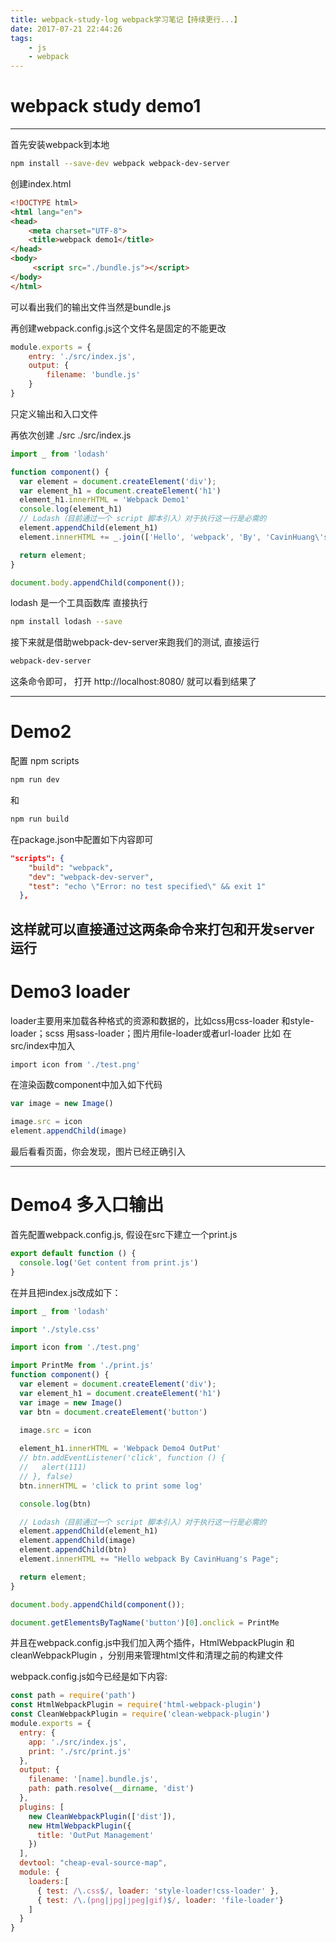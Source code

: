 ```yaml
---
title: webpack-study-log webpack学习笔记【持续更行...】
date: 2017-07-21 22:44:26
tags: 
    - js
    - webpack
---
```



# webpack study demo1

---

首先安装webpack到本地
```sh
npm install --save-dev webpack webpack-dev-server
```
创建index.html
```html
<!DOCTYPE html>
<html lang="en">
<head>
	<meta charset="UTF-8">
	<title>webpack demo1</title>
</head>
<body>
	 <script src="./bundle.js"></script>
</body>
</html>
```
可以看出我们的输出文件当然是bundle.js

再创建webpack.config.js这个文件名是固定的不能更改
<!--more-->
```javascript
module.exports = {
	entry: './src/index.js',
	output: {
		filename: 'bundle.js'
	}
}
```
只定义输出和入口文件

再依次创建 ./src ./src/index.js

```javascript
import _ from 'lodash'

function component() {
  var element = document.createElement('div');
  var element_h1 = document.createElement('h1')
  element_h1.innerHTML = 'Webpack Demo1'
  console.log(element_h1)
  // Lodash（目前通过一个 script 脚本引入）对于执行这一行是必需的
  element.appendChild(element_h1)
  element.innerHTML += _.join(['Hello', 'webpack', 'By', 'CavinHuang\'s', 'Page'], ' ');

  return element;
}

document.body.appendChild(component());
```
lodash 是一个工具函数库 直接执行
```sh
npm install lodash --save
```

接下来就是借助webpack-dev-server来跑我们的测试, 直接运行
```sh
webpack-dev-server
```
这条命令即可， 打开 http://localhost:8080/ 就可以看到结果了

---

# Demo2
配置 npm scripts

```sh
npm run dev
```
和
```sh
npm run build 
```
在package.json中配置如下内容即可
```json
"scripts": {
    "build": "webpack",
    "dev": "webpack-dev-server",
    "test": "echo \"Error: no test specified\" && exit 1"
  },
````

这样就可以直接通过这两条命令来打包和开发server运行
---
# Demo3 loader
loader主要用来加载各种格式的资源和数据的，比如css用css-loader 和style-loader；scss 用sass-loader；图片用file-loader或者url-loader
比如 在src/index中加入
```sh
import icon from './test.png'
```
在渲染函数component中加入如下代码
```javascript
var image = new Image()

image.src = icon
element.appendChild(image)

```
最后看看页面，你会发现，图片已经正确引入

---
# Demo4 多入口输出

首先配置webpack.config.js, 假设在src下建立一个print.js
```javascript
export default function () {
  console.log('Get content from print.js')
}
```
在并且把index.js改成如下：
```javascript
import _ from 'lodash'

import './style.css'

import icon from './test.png'

import PrintMe from './print.js'
function component() {
  var element = document.createElement('div');
  var element_h1 = document.createElement('h1')
  var image = new Image()
  var btn = document.createElement('button')

  image.src = icon
  
  element_h1.innerHTML = 'Webpack Demo4 OutPut'
  // btn.addEventListener('click', function () {
  //   alert(111)
  // }, false)
  btn.innerHTML = 'click to print some log'

  console.log(btn)

  // Lodash（目前通过一个 script 脚本引入）对于执行这一行是必需的
  element.appendChild(element_h1)
  element.appendChild(image)
  element.appendChild(btn)
  element.innerHTML += "Hello webpack By CavinHuang's Page";

  return element;
}

document.body.appendChild(component());

document.getElementsByTagName('button')[0].onclick = PrintMe

```

并且在webpack.config.js中我们加入两个插件，HtmlWebpackPlugin 和 cleanWebpackPlugin ，分别用来管理html文件和清理之前的构建文件

webpack.config.js如今已经是如下内容:
```javascript
const path = require('path')
const HtmlWebpackPlugin = require('html-webpack-plugin')
const CleanWebpackPlugin = require('clean-webpack-plugin')
module.exports = {
  entry: {
    app: './src/index.js',
    print: './src/print.js'
  },
  output: {
    filename: '[name].bundle.js',
    path: path.resolve(__dirname, 'dist')
  },
  plugins: [
    new CleanWebpackPlugin(['dist']),
    new HtmlWebpackPlugin({
      title: 'OutPut Management'
    })
  ],
  devtool: "cheap-eval-source-map",
  module: {
    loaders:[
      { test: /\.css$/, loader: 'style-loader!css-loader' },
      { test: /\.(png|jpg|jpeg|gif)$/, loader: 'file-loader'}
    ]
  }
}
```
